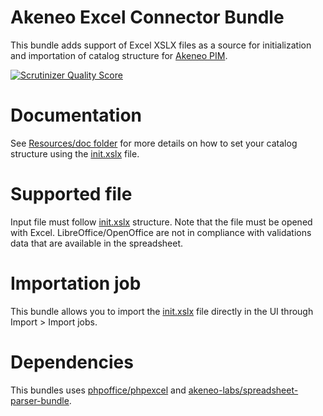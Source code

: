 # Akeneo Excel Connector Bundle

This bundle adds support of Excel XSLX files as a source for initialization and importation of catalog structure for [Akeneo PIM](https://github.com/akeneo/pim-community-standard).

[![Scrutinizer Quality Score](https://scrutinizer-ci.com/g/akeneo/ExcelConnectorBundle/badges/quality-score.png?s=9732bdac97b997021b1c925f923ecbf405a509d4)](https://scrutinizer-ci.com/g/akeneo/ExcelConnectorBundle/)

# Documentation

See [Resources/doc folder](./Resources/doc/Home.rst) for more details on how to set your catalog structure
using the [init.xslx](./Resources/fixtures/minimal/init.xlsx) file.

# Supported file

Input file must follow [init.xslx](./Resources/fixtures/minimal/init.xlsx) structure.
Note that the file must be opened with Excel. LibreOffice/OpenOffice are not in compliance with validations data 
that are available in the spreadsheet.

# Importation job

This bundle allows you to import the [init.xslx](./Resources/fixtures/minimal/init.xlsx) file directly
in the UI through Import > Import jobs.

# Dependencies

This bundles uses [phpoffice/phpexcel](https://github.com/PHPOffice/PHPExcel) and [akeneo-labs/spreadsheet-parser-bundle](https://github.com/akeneo-labs/spreadsheet-parser).
